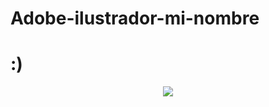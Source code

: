 # Adobe-ilustrador-mi-nombre
# :)
<p align="center">
  <img src="https://raw.githubusercontent.com/Im-Edwin/Adobe-ilustrador-mi-nombre/main/DISEÑO.png">
</p>
